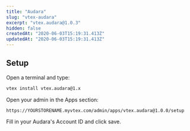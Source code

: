 ```yaml
---
title: "Audara"
slug: "vtex-audara"
excerpt: "vtex.audara@1.0.3"
hidden: false
createdAt: "2020-06-03T15:19:31.413Z"
updatedAt: "2020-06-03T15:19:31.413Z"
---
```


## Setup

Open a terminal and type:

```sh
vtex install vtex.audara@1.x
```

Open your admin in the Apps section:

`https://YOURSTORENAME.myvtex.com/admin/apps/vtex.audara@1.0.0/setup`

Fill in your Audara's Account ID and click save.